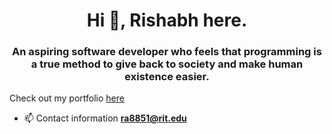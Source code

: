 <h1 align="center">Hi 👋, Rishabh here.</h1>
<h3 align="center">An aspiring software developer who feels that programming is a true method to give back to society and make human existence easier.</h3>

Check out my portfolio [here](https://rishabharora.netlify.app/)





- 📫 Contact information **ra8851@rit.edu**
